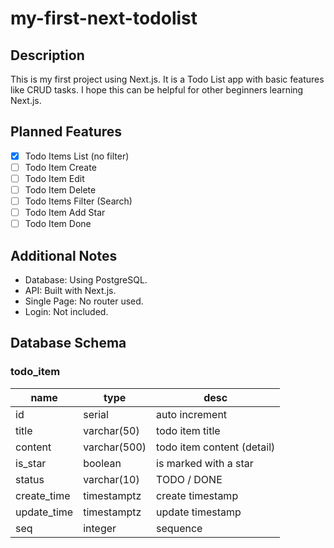 # my-first-next-todolist

## Description

This is my first project using Next.js. It is a Todo List app with basic features like CRUD tasks. I hope this can be helpful for other beginners learning Next.js.

## Planned Features

- [x] Todo Items List (no filter)
- [ ] Todo Item Create
- [ ] Todo Item Edit
- [ ] Todo Item Delete
- [ ] Todo Items Filter (Search)
- [ ] Todo Item Add Star
- [ ] Todo Item Done

## Additional Notes

- Database: Using PostgreSQL.
- API: Built with Next.js.
- Single Page: No router used.
- Login: Not included.

## Database Schema

### todo_item

| name        | type         | desc                       |
| ----------- | ------------ | -------------------------- |
| id          | serial       | auto increment             |
| title       | varchar(50)  | todo item title            |
| content     | varchar(500) | todo item content (detail) |
| is_star     | boolean      | is marked with a star      |
| status      | varchar(10)  | TODO / DONE                |
| create_time | timestamptz  | create timestamp           |
| update_time | timestamptz  | update timestamp           |
| seq         | integer      | sequence                   |
